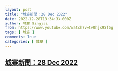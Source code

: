 ```yaml
---
layout: post
title: "城寨新聞：28 Dec 2022"
date: 2022-12-28T13:34:33.000Z
author: 城寨 Singjai
from: https://www.youtube.com/watch?v=tv0hjx9Sf5g
tags: [ 城寨 ]
comments: True
categories: [ 城寨 ]
---
```

<!--1672234473000-->
[城寨新聞：28 Dec 2022](https://www.youtube.com/watch?v=tv0hjx9Sf5g)
------

<div>

</div>
